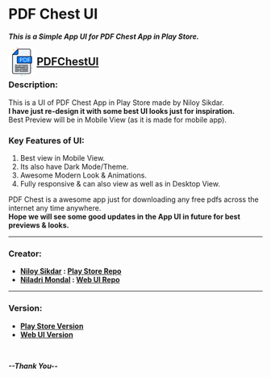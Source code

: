 # PDF Chest UI

**_This is a Simple App UI for PDF Chest App in Play Store._**

<img align="left" width="56" alt="PDF Chest UI" src="./img/logo-light.svg" />

## [PDFChestUI](https://pdfchest.netlify.app/)

### Description:

<p>
    This is a UI of PDF Chest App in Play Store made by Niloy Sikdar.<br/>
    <b>I have just re-design it with some best UI looks just for inspiration.</b><br/>
    Best Preview will be in Mobile View (as it is made for mobile app).
</p>

### Key Features of UI:

1. Best view in Mobile View.
2. Its also have Dark Mode/Theme.
3. Awesome Modern Look & Animations.
4. Fully responsive & can also view as well as in Desktop View.

<p>
    PDF Chest is a awesome app just for downloading any free pdfs across the internet any time anywhere.
    <br/><b>Hope we will see some good updates in the App UI in future for best previews & looks.</b>
</p>

<hr/>

### Creator:

-   **[Niloy Sikdar](https://github.com/niloysikdar) : [Play Store Repo](https://github.com/niloysikdar/PdfChest)**
-   **[Niladri Mondal](https://github.com/imniladri) : [Web UI Repo](https://github.com/imniladri/PDFChestUI)**

<hr/>

### Version:

-   **[Play Store Version](https://play.google.com/store/apps/details?id=com.pdfchest.android)**
-   **[Web UI Version](https://imniladri.github.io/PDFChestUI/)**

<br/>

**_--Thank You--_**
